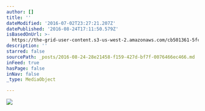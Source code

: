 ```yaml
---
author: []
title: ''
dateModified: '2016-07-02T23:27:21.207Z'
datePublished: '2016-08-24T17:11:50.579Z'
isBasedOnUrl: >-
  https://the-grid-user-content.s3-us-west-2.amazonaws.com/cb501361-5fc5-4e55-9d0e-8a5adacfbb33.jpg
description: ''
starred: false
sourcePath: _posts/2016-08-24-28e21458-f159-427d-bf7f-0076466ec466.md
inFeed: true
hasPage: false
inNav: false
_type: MediaObject

---
```

![](https://the-grid-user-content.s3-us-west-2.amazonaws.com/cb501361-5fc5-4e55-9d0e-8a5adacfbb33.jpg)